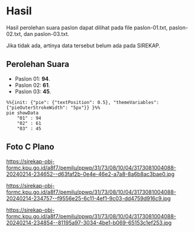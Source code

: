 # Hasil

Hasil perolehan suara paslon dapat dilihat pada file paslon-01.txt, paslon-02.txt, dan paslon-03.txt.

Jika tidak ada, artinya data tersebut belum ada pada SIREKAP.

## Perolehan Suara

 * Paslon 01: **94**.
 * Paslon 02: **61**.
 * Paslon 03: **45**.

```mermaid
%%{init: {"pie": {"textPosition": 0.5}, "themeVariables": {"pieOuterStrokeWidth": "5px"}} }%%
pie showData
    "01" : 94
    "02" : 61
    "03" : 45
```
## Foto C Plano

https://sirekap-obj-formc.kpu.go.id/a8f7/pemilu/ppwp/31/73/08/10/04/3173081004088-20240214-234652--d63faf2b-0e4e-46e2-a7a8-8a6b8ac3bae0.jpg

https://sirekap-obj-formc.kpu.go.id/a8f7/pemilu/ppwp/31/73/08/10/04/3173081004088-20240214-234757--f9556e25-6c11-4ef1-9c03-dd4759d916c9.jpg

https://sirekap-obj-formc.kpu.go.id/a8f7/pemilu/ppwp/31/73/08/10/04/3173081004088-20240214-234854--81195a97-3034-4be1-b069-65153c1ef253.jpg
